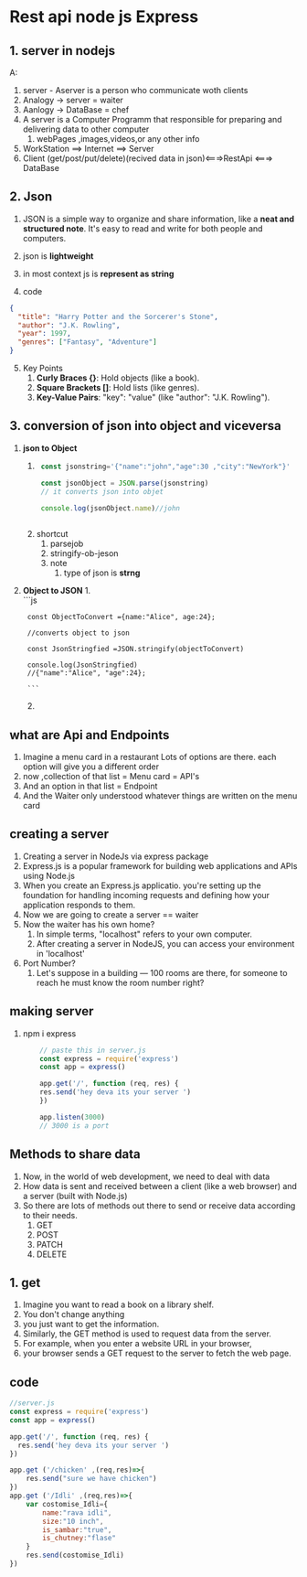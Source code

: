 # Rest api node js Express 

## 1. server in nodejs
A: 
1. server - Aserver is a person who communicate woth clients
2. Analogy -> server = waiter 
3. Aanlogy -> DataBase = chef
4. A server is a Computer Programm that responsible for preparing and delivering data to other computer
    1. webPages ,images,videos,or any other info
5. WorkStation ==> Internet ==> Server
6. Client (get/post/put/delete)(recived data in json)<===>RestApi <===> DataBase


## 2. Json
1. JSON is a simple way to organize and share information, like a **neat and structured note**. It's easy to read and write for both people and computers.

2. json is **lightweight**
3. in most context js is **represent as string**
4. code
```json
{
  "title": "Harry Potter and the Sorcerer's Stone",
  "author": "J.K. Rowling",
  "year": 1997,
  "genres": ["Fantasy", "Adventure"]
}

```

5. Key Points
    1.  **Curly Braces {}**: Hold objects (like a book).
    2. **Square Brackets []**: Hold lists (like genres).
    3. **Key-Value Pairs**: "key": "value" (like "author": "J.K. Rowling"). 

## 3. conversion of json into object and viceversa
1. **json to Object**
    1. ```js
        const jsonstring='{"name":"john","age":30 ,"city":"NewYork"}'

        const jsonObject = JSON.parse(jsonstring)
        // it converts json into objet 

        console.log(jsonObject.name)//john
         
        ```
    2. shortcut 
        1. parsejob
        2. stringify-ob-jeson
        3. note 
            1. type of json is **strng**

2. **Object to JSON**
    1.  
        ```js

        const ObjectToConvert ={name:"Alice", age:24};

        //converts object to json 

        const JsonStringfied =JSON.stringify(objectToConvert)

        console.log(JsonStringfied)
        //{"name":"Alice", "age":24};

        ```
    2. 

## what are Api and Endpoints
1. Imagine a menu card in a restaurant
Lots of options are there. each option will give you a different order
2. now ,collection of that list = Menu card = API's
3. And an option in that list = Endpoint
4. And the Waiter only understood whatever things are written on the menu
card

## creating a server 
1. Creating a server in NodeJs via express package
2. Express.js is a popular framework for building web applications and APIs
using Node.js
3. When you create an Express.js applicatio. you're setting up the
foundation for handling incoming requests and defining how your application responds to them.
4. Now we are going to create a server == waiter
5. Now the waiter has his own home?
    1. In simple terms, "localhost" refers to your own computer. 
    2. After creating a server in NodeJS, you can access your environment in 'localhost'
6.  Port Number?
    1.  Let's suppose in a building — 100 rooms are there, for someone to reach he must know the room number right?

## making server 
1. npm i express
    ```js
        // paste this in server.js
        const express = require('express')
        const app = express()

        app.get('/', function (req, res) {
        res.send('hey deva its your server ')
        })

        app.listen(3000)
        // 3000 is a port 

    ```

## Methods to share data
1. Now, in the world of web development, we need to deal with data
2. How data is sent and received between a client (like a web browser) and a
server (built with Node.js)
3. So there are lots of methods out there to send or receive data according to their needs.
    1. GET
    2. POST
    3. PATCH
    4. DELETE

## 1. get 
1. Imagine you want to read a book on a library shelf.
2. You don't change anything
3. you just want to get the information.
4. Similarly, the GET method is used to request data from the server.
5. For example, when you enter a website URL in your browser,
6. your browser sends a GET request to the server to fetch the web page.

## code 
```js
//server.js
const express = require('express')
const app = express()

app.get('/', function (req, res) {
  res.send('hey deva its your server ')
})

app.get ('/chicken' ,(req,res)=>{
    res.send("sure we have chicken")
})
app.get ('/Idli' ,(req,res)=>{
    var costomise_Idli={
        name:"rava idli",
        size:"10 inch",
        is_sambar:"true",
        is_chutney:"flase"
    }
    res.send(costomise_Idli)
})

```